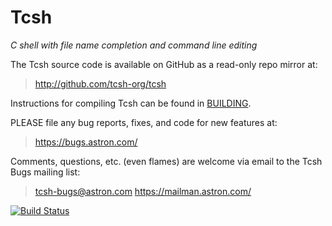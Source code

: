 # Tcsh

*C shell with file name completion and command line editing*

The Tcsh source code is available on GitHub as a read-only repo
mirror at:

> http://github.com/tcsh-org/tcsh

Instructions for compiling Tcsh can be found in [BUILDING].

PLEASE file any bug reports, fixes, and code for new features at:

> https://bugs.astron.com/

Comments, questions, etc. (even flames) are welcome via email to
the Tcsh Bugs mailing list:

> tcsh-bugs@astron.com
> https://mailman.astron.com/

[![Build Status][status]][travis]

[BUILDING]: BUILDING
[status]: https://travis-ci.org/tcsh-org/tcsh.svg?branch=master
[travis]: https://travis-ci.org/tcsh-org/tcsh
